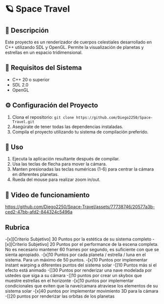 # 🪐 Space Travel

## 📝 Descripción
Este proyecto es un renderizador de cuerpos celestiales desarrollado en C++ utilizando SDL y OpenGL. Permite la visualización de planetas y estrellas en un espacio tridimensional.

## 🔻 Requisitos del Sistema
- C++ 20 o superior
- SDL 2.0
- OpenGL

## ⚙️ Configuración del Proyecto
1. Clona el repositorio: `git clone https://github.com/Diego2250/Space-Travel.git`
2. Asegúrate de tener todas las dependencias instaladas.
3. Compila el proyecto utilizando tu sistema de compilación preferido.

## 🔎 Uso
1. Ejecuta la aplicación resultante después de compilar.
2. Usa las teclas de flecha para mover la cámara.
3. Manten presionadas las teclas numéricas (1-6) para centrar la cámara en diferentes planetas.
4. Rueda del mouse para realizar zoom in/out.

## 🎥 Video de funcionamiento 
https://github.com/Diego2250/Space-Travel/assets/77738746/20577a3b-ced2-47bb-afd2-844324c5496a

## Rubrica
-[x][Criterio Subjetivo] 30 Puntos por la estética de su sistema completo
-[x][Criterio Subjetivo] 20 Puntos por el performance de la escena completa. No es necesario mantener 60 frames por segundo, es suficiente con que se sienta apropiado.
-[x]10 Puntos por cada planeta / estrella / luna en el sistema. Para un máximo de 50 puntos. 
-[x]10 Puntos por implementar instant warping a diferentes puntos del sistema solar
-[]10 Puntos más si el efecto está animado
-[]30 Puntos por renderizar una nave modelada por ustedes que siga a su cámara
-[]10 puntos por crear un skybox que muestre estrellas en el horizonte
-[x]10 puntos por implementar condicionales que eviten que la nave/camara atraviese los elementos de su sistema solar
-[x]40 puntos por implementar movimiento 3D para la cámara
-[]20 puntos por renderizar las orbitas de los planetas




